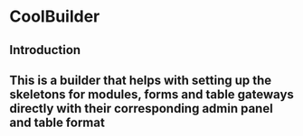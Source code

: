 CoolBuilder
=======================

Introduction
------------
This is a builder that helps with setting up the skeletons for modules, forms and table gateways directly with their corresponding admin panel and table format
---------------------------

